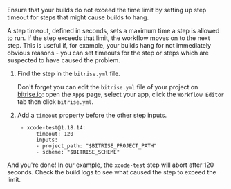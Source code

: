 Ensure that your builds do not exceed the time limit by setting up step timeout for steps that might cause builds to hang.

A step timeout, defined in seconds, sets a maximum time a step is allowed to run. If the step exceeds that limit, the workflow moves on to the next step. This is useful if, for example, your builds hang for not immediately obvious reasons - you can set timeouts for the step or steps which are suspected to have caused the problem.

1. Find the step in the `bitrise.yml` file.

    Don't forget you can edit the `bitrise.yml` file of your project on [bitrise.io](https://www.bitrise.io): open the `Apps` page, select your app, click the `Workflow Editor` tab then click `bitrise.yml`.

1. Add a `timeout` property before the other step inputs.

        - xcode-test@1.18.14:
             timeout: 120
             inputs:
             - project_path: "$BITRISE_PROJECT_PATH"
             - scheme: "$BITRISE_SCHEME"

And you're done! In our example, the `xcode-test` step will abort after 120 seconds. Check the build logs to see what caused the step to exceed the limit.
